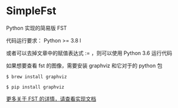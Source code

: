 # SimpleFst
Python 实现的简易版 FST

代码运行要求： Python >= 3.8 l

或者可以去掉文章中的赋值表达式 := ，则可以使用 Python 3.6 运行代码

如果想要查看 fst 的图像，需要安装  graphviz  和它对于的 python 包

```
$ brew install graphviz

$ pip install graphviz
```



[更多关于 FST 的详情，请查看实现文档](https://github.com/maxnoodles/SimpleFst/blob/main/Elasticsearch%20%E4%B8%AD%20FST%20%E7%9A%84%E5%AE%9E%E7%8E%B0%E5%8E%9F%E7%90%86.md)

